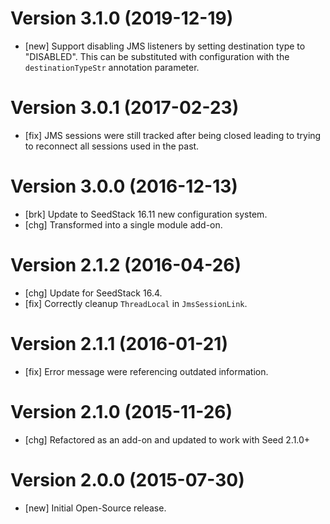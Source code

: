 # Version 3.1.0 (2019-12-19)

* [new] Support disabling JMS listeners by setting destination type to "DISABLED". This can be substituted with configuration with the `destinationTypeStr` annotation parameter.

# Version 3.0.1 (2017-02-23)

* [fix] JMS sessions were still tracked after being closed leading to trying to reconnect all sessions used in the past.

# Version 3.0.0 (2016-12-13)

* [brk] Update to SeedStack 16.11 new configuration system.
* [chg] Transformed into a single module add-on. 

# Version 2.1.2 (2016-04-26)

* [chg] Update for SeedStack 16.4.
* [fix] Correctly cleanup `ThreadLocal` in `JmsSessionLink`.

# Version 2.1.1 (2016-01-21)

* [fix] Error message were referencing outdated information.

# Version 2.1.0 (2015-11-26)

* [chg] Refactored as an add-on and updated to work with Seed 2.1.0+

# Version 2.0.0 (2015-07-30)

* [new] Initial Open-Source release.
